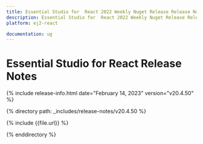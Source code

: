 ```yaml
---
title: Essential Studio for  React 2022 Weekly Nuget Release Release Notes  
description: Essential Studio for  React 2022 Weekly Nuget Release Release Notes  
platform: ej2-react

documentation: ug
---
```


# Essential Studio for  React   Release Notes  

{% include release-info.html date="February 14, 2023"  version="v20.4.50" %} 

{% directory path: _includes/release-notes/v20.4.50 %}

{% include {{file.url}} %}

{% enddirectory %}


